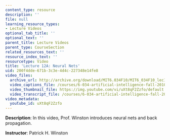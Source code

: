 ```yaml
---
content_type: resource
description: ''
file: null
learning_resource_types:
- Lecture Videos
optional_tab_title: ''
optional_text: ''
parent_title: Lecture Videos
parent_type: CourseSection
related_resources_text: ''
resource_index_text: ''
resourcetype: Video
title: 'Lecture 12A: Neural Nets'
uid: 200f4dde-671b-3c3e-4d4c-227348e14fe8
video_files:
  archive_url: http://archive.org/download/MIT6.034F10/MIT6_034F10_lec12A_300k.mp4
  video_captions_file: /courses/6-034-artificial-intelligence-fall-2010/4ba6f3e177fa506cb50bca51344e4df7_uXt8qF2Zzfo.vtt
  video_thumbnail_file: https://img.youtube.com/vi/uXt8qF2Zzfo/default.jpg
  video_transcript_file: /courses/6-034-artificial-intelligence-fall-2010/c71ebec415da437a775caf722efcc805_uXt8qF2Zzfo.pdf
video_metadata:
  youtube_id: uXt8qF2Zzfo
---
```


**Description**: In this video, Prof. Winston introduces neural nets and back propagation.

**Instructor**: Patrick H. Winston